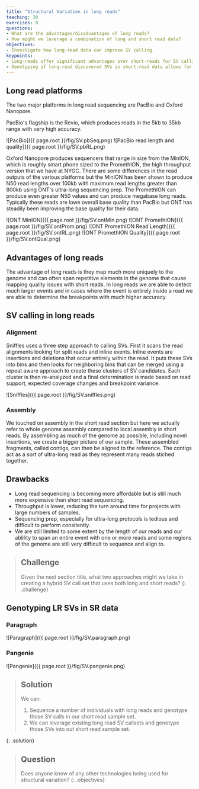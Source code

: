 ```yaml
---
title: "Structural Variation in long reads"
teaching: 30
exercises: 0
questions:
- What are the advantages/disadvantages of long reads?
- How might we leverage a combination of long and short read data?
objectives:
- Investigate how long-read data can improve SV calling.
keypoints:
- Long-reads offer significant advantages over short-reads for SV calling.
- Genotyping of long-read discovered SVs in short-read data allows for some scalability.
---
```


## Long read platforms

The two major platforms in long read sequencing are PacBio and Oxford Nanopore. 

PacBio's flagship is the Revio, which produces reads in the 5kb to 35kb range with very high accuracy.


![PacBio]({{ page.root }}/fig/SV.pbSeq.png)
![PacBio read length and quality]({{ page.root }}/fig/SV.pbRL.png)

Oxford Nanopore produces sequencers that range in size from the MinION, which is roughly smart
phone sized to the PromethION, the high throughput version that we have at NYGC. There are some
differences in the read outputs of the various platforms but the MinION has been shown to produce 
N50 read lengths over 100kb with maximum read lengths greater than 800kb using ONT's ultra-long
sequencing prep. The PromethION can produce even greater N50 values and can produce megabase long
reads. Typically these reads are lowe overall base quality than PacBio but ONT has steadily been
improving the base quality for their data.

![ONT MinION]({{ page.root }}/fig/SV.ontMin.png)
![ONT PromethION]({{ page.root }}/fig/SV.ontProm.png)
![ONT PromethION Read Length]({{ page.root }}/fig/SV.ontRL.png)
![ONT PromethION Quality]({{ page.root }}/fig/SV.ontQual.png)


## Advantages of long reads

The advantage of long reads is they map much more uniquely to the genome and can often span
repetitive elements in the genome that cause mapping quality issues with short reads. In long 
reads we are able to detect much larger events and in cases where the event is entirely inside
a read we are able to determine the breakpoints with much higher accuracy.

## SV calling in long reads

### Alignment

Sniffles uses a three step approach to calling SVs. First it scans the read alignments looking for
split reads and inline events. Inline events are insertions and deletions that occur entirely within
the read. It puts these SVs into bins and then looks for neighboring bins that can be merged using a
repeat aware approach to create these clusters of SV candidates. Each cluster is then re-analyzed 
and a final determination is made based on read support, expected coverage changes and breakpoint
variance.

![Sniffles]({{ page.root }}/fig/SV.sniffles.png)

### Assembly

We touched on assembly in the short read section but here we actually refer to whole genome
assembly compared to local assembly in short reads. By assembling as much of the genome as 
possible, including novel insertions, we create a bigger picture of our sample. These assembled
fragments, called contigs, can then be aligned to the reference. The contigs act as a sort of
ultra-long read as they represent many reads stiched together.

## Drawbacks

* Long read sequencing is becoming more affordable but is still much more expensive than short read
  sequencing.
* Throughput is lower, reducing the turn around time for projects with large numbers of samples.
* Sequencing prep, especially for ultra-long protocols is tedious and difficult to perform 
  consitently.
* We are still limited to some extent by the length of our reads and our ablility to span an entire 
  event with one or more reads and some regions of the genome are still very difficult to sequence 
  and align to.


> ## Challenge
>
> Given the next section title, what two approaches might we take in creating a hybrid SV call set
> that uses both long and short reads?
{: .challenge}

## Genotyping LR SVs in SR data

### Paragraph
![Paragraph]({{ page.root }}/fig/SV.paragraph.png)

### Pangenie

![Pangenie]({{ page.root }}/fig/SV.pangenie.png)

> ## Solution
> 
> We can:
> 1. Sequence a number of individuals with long reads and genotype those SV calls in our short
>    read sample set.
> 2. We can leverage existing long read SV callsets and genotype those SVs into out short read
>    sample set.
>
{: .solution}

> ## Question
> Does anyone know of any other technologies being used for structural variation?
{: .objectives}
